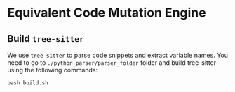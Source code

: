 # Equivalent Code Mutation Engine

## Build `tree-sitter`

We use `tree-sitter` to parse code snippets and extract variable names. You need to go to `./python_parser/parser_folder` folder and build tree-sitter using the following commands:

```
bash build.sh
```